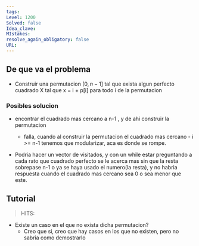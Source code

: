 ```yaml
---
tags:
Level: 1200
Solved: false 
Idea_clave: 
MIstakes: 
resolve_again_obligatory: false
URL: 
---
```


## De que va el problema
  
- Construir una permutacion $[0,n-1]$ tal que exista algun perfecto cuadrado X tal que x = i + p[i]  para todo i de la permutacion

### Posibles solucion

- encontrar el cuadrado mas cercano a n-1 , y de ahi construir la permutacion
    - falla, cuando al construir la permutacion el cuadrado mas cercano - i >= n-1 tenemos que modularizar, aca es donde se rompe.

- Podria hacer un vector de visitados, y con un while estar preguntando a cada rato que cuadrado perfecto se le acerca mas sin que la resta sobrepase n-1 o ya se haya usado el numero(la resta), y no habria respuesta cuando el cuadrado mas cercano sea 0 o sea menor que este.


## Tutorial

> HITS:
- Existe un caso en el que no exista dicha permutacion?
    - Creo que si, creo que hay casos en los que no existen, pero no sabria como demostrarlo


